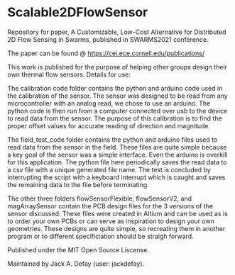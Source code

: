 # Scalable2DFlowSensor

Repository for paper, A Customizable, Low-Cost Alternative for Distributed 2D Flow Sensing in Swarms, published in SWARMS2021 conference. 

The paper can be found @ https://cei.ece.cornell.edu/publications/

This work is published for the purpose of helping other groups design their own thermal flow sensors. Details for use:

The calibration code folder contains the python and arduino code used in the calibration of the sensor. The sensor was designed to be read from any microcontroller with an analog read, we chose to use an arduino. The python code is then run from a computer connected over usb to the device to read data from the sensor. The purpose of this calibration is to find the proper offset values for accurate reading of direction and magnitude.

The field_test_code folder contains the python and arduino files used to read data from the sensor in the field. These files are quite simple because a key goal of the sensor was a simple interface. Even the arduino is overkill for this application. The python file here periodically saves the read data to a csv file with a unique generated file name. The test is concluded by interrupting the script with a keyboard interrupt which is caught and saves the remaining data to the file before terminating.

The other three folders flowSensorFlexible, flowSensorV2, and magArraySensor contain the PCB design files for the 3 versions of the sensor discussed. These files were created in Altium and can be used as is to order your own PCBs or can serve as inspiration to design your own geometries. These designs are quite simple, so recreating them in another program or to different specificiation should be straigh forward.

Published under the MIT Open Source Liscense.

Maintained by Jack A. Defay (user: jackdefay).